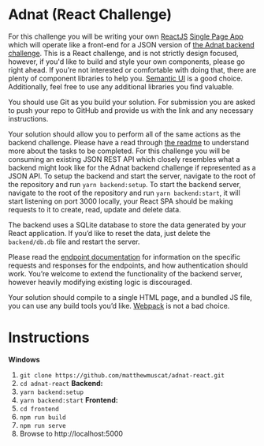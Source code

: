 # Adnat (React Challenge)

For this challenge you will be writing your own [ReactJS](https://reactjs.org/) [Single Page App](https://en.wikipedia.org/wiki/Single-page_application) which will operate like a front-end for a JSON version of [the Adnat backend challenge](https://github.com/TandaHQ/work-samples/blob/master/adnat%20(backend)). This is a React challenge, and is not strictly design focused, however, if you'd like to build and style your own components, please go right ahead. If you're not interested or comfortable with doing that, there are plenty of component libraries to help you. [Semantic UI](https://semantic-ui.com/) is a good choice. Additionally, feel free to use any additional libraries you find valuable.

You should use Git as you build your solution. For submission you are asked to push your repo to GitHub and provide us with the link and any necessary instructions.

Your solution should allow you to perform all of the same actions as the backend challenge. Please have a read through [the readme](https://github.com/TandaHQ/work-samples/blob/master/adnat%20(backend)/README.md) to understand more about the tasks to be completed. For this challenge you will be consuming an existing JSON REST API which closely resembles what a backend might look like for the Adnat backend challenge if represented as a JSON API. To setup the backend and start the server, navigate to the root of the repository and run `yarn backend:setup`. To start the backend server, navigate to the root of the repository and run `yarn backend:start`, it will start listening on port 3000 locally, your React SPA should be making requests to it to create, read, update and delete data.

The backend uses a SQLite database to store the data generated by your React application. If you’d like to reset the data, just delete the `backend/db.db` file and restart the server.

Please read the [endpoint documentation](https://github.com/TandaHQ/work-samples/tree/master/adnat%20(react)/backend) for information on the specific requests and responses for the endpoints, and how authentication should work. You’re welcome to extend the functionality of the backend server, however heavily modifying existing logic is discouraged.

Your solution should compile to a single HTML page, and a bundled JS file, you can use any build tools you’d like. [Webpack](https://webpack.js.org/) is not a bad choice.

# Instructions
**Windows** 
1. `git clone https://github.com/matthewmuscat/adnat-react.git`
2. `cd adnat-react`
**Backend:** 
1. `yarn backend:setup`
2. `yarn backend:start`
**Frontend:** 
1. `cd frontend`
1. `npm run build`
2. `npm run serve`
3. Browse to http://localhost:5000
